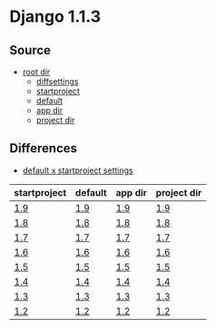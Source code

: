 # Django 1.1.3 #

## Source ##

-   [root dir](https://github.com/fmierlo/django-default-settings/blob/master/release/1.1.3)
    -   [diffsettings](https://github.com/fmierlo/django-default-settings/blob/master/release/1.1.3/diff_settings.py)
    -   [startproject](https://github.com/fmierlo/django-default-settings/blob/master/release/1.1.3/startproject_settings.py)
    -   [default](https://github.com/fmierlo/django-default-settings/blob/master/release/1.1.3/default_settings.py)
    -   [app dir](https://github.com/fmierlo/django-default-settings/blob/master/release/1.1.3/app)
    -   [project dir](https://github.com/fmierlo/django-default-settings/blob/master/release/1.1.3/project)

## Differences ##

-   [default x startproject settings](https://github.com/fmierlo/django-default-settings/blob/master/diff/1.1.3/default_startproject.diff)

| startproject | default | app dir | project dir |
| --- | --- | --- | --- |
| [1.9](https://github.com/fmierlo/django-default-settings/blob/master/diff/1.1.3/startproject_1.9_1.1.3.diff) | [1.9](https://github.com/fmierlo/django-default-settings/blob/master/diff/1.1.3/default_1.9_1.1.3.diff) | [1.9](https://github.com/fmierlo/django-default-settings/blob/master/diff/1.1.3/app_1.9_1.1.3.diff) | [1.9](https://github.com/fmierlo/django-default-settings/blob/master/diff/1.1.3/project_1.9_1.1.3.diff) |
| [1.8](https://github.com/fmierlo/django-default-settings/blob/master/diff/1.1.3/startproject_1.8_1.1.3.diff) | [1.8](https://github.com/fmierlo/django-default-settings/blob/master/diff/1.1.3/default_1.8_1.1.3.diff) | [1.8](https://github.com/fmierlo/django-default-settings/blob/master/diff/1.1.3/app_1.8_1.1.3.diff) | [1.8](https://github.com/fmierlo/django-default-settings/blob/master/diff/1.1.3/project_1.8_1.1.3.diff) |
| [1.7](https://github.com/fmierlo/django-default-settings/blob/master/diff/1.1.3/startproject_1.7_1.1.3.diff) | [1.7](https://github.com/fmierlo/django-default-settings/blob/master/diff/1.1.3/default_1.7_1.1.3.diff) | [1.7](https://github.com/fmierlo/django-default-settings/blob/master/diff/1.1.3/app_1.7_1.1.3.diff) | [1.7](https://github.com/fmierlo/django-default-settings/blob/master/diff/1.1.3/project_1.7_1.1.3.diff) |
| [1.6](https://github.com/fmierlo/django-default-settings/blob/master/diff/1.1.3/startproject_1.6_1.1.3.diff) | [1.6](https://github.com/fmierlo/django-default-settings/blob/master/diff/1.1.3/default_1.6_1.1.3.diff) | [1.6](https://github.com/fmierlo/django-default-settings/blob/master/diff/1.1.3/app_1.6_1.1.3.diff) | [1.6](https://github.com/fmierlo/django-default-settings/blob/master/diff/1.1.3/project_1.6_1.1.3.diff) |
| [1.5](https://github.com/fmierlo/django-default-settings/blob/master/diff/1.1.3/startproject_1.5_1.1.3.diff) | [1.5](https://github.com/fmierlo/django-default-settings/blob/master/diff/1.1.3/default_1.5_1.1.3.diff) | [1.5](https://github.com/fmierlo/django-default-settings/blob/master/diff/1.1.3/app_1.5_1.1.3.diff) | [1.5](https://github.com/fmierlo/django-default-settings/blob/master/diff/1.1.3/project_1.5_1.1.3.diff) |
| [1.4](https://github.com/fmierlo/django-default-settings/blob/master/diff/1.1.3/startproject_1.4_1.1.3.diff) | [1.4](https://github.com/fmierlo/django-default-settings/blob/master/diff/1.1.3/default_1.4_1.1.3.diff) | [1.4](https://github.com/fmierlo/django-default-settings/blob/master/diff/1.1.3/app_1.4_1.1.3.diff) | [1.4](https://github.com/fmierlo/django-default-settings/blob/master/diff/1.1.3/project_1.4_1.1.3.diff) |
| [1.3](https://github.com/fmierlo/django-default-settings/blob/master/diff/1.1.3/startproject_1.3_1.1.3.diff) | [1.3](https://github.com/fmierlo/django-default-settings/blob/master/diff/1.1.3/default_1.3_1.1.3.diff) | [1.3](https://github.com/fmierlo/django-default-settings/blob/master/diff/1.1.3/app_1.3_1.1.3.diff) | [1.3](https://github.com/fmierlo/django-default-settings/blob/master/diff/1.1.3/project_1.3_1.1.3.diff) |
| [1.2](https://github.com/fmierlo/django-default-settings/blob/master/diff/1.1.3/startproject_1.2_1.1.3.diff) | [1.2](https://github.com/fmierlo/django-default-settings/blob/master/diff/1.1.3/default_1.2_1.1.3.diff) | [1.2](https://github.com/fmierlo/django-default-settings/blob/master/diff/1.1.3/app_1.2_1.1.3.diff) | [1.2](https://github.com/fmierlo/django-default-settings/blob/master/diff/1.1.3/project_1.2_1.1.3.diff) |
